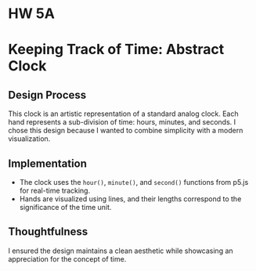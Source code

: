 # HW 5A
# Keeping Track of Time: Abstract Clock

## Design Process
This clock is an artistic representation of a standard analog clock. Each hand represents a sub-division of time: hours, minutes, and seconds. I chose this design because I wanted to combine simplicity with a modern visualization.

## Implementation
- The clock uses the `hour()`, `minute()`, and `second()` functions from p5.js for real-time tracking.
- Hands are visualized using lines, and their lengths correspond to the significance of the time unit.

## Thoughtfulness
I ensured the design maintains a clean aesthetic while showcasing an appreciation for the concept of time.


